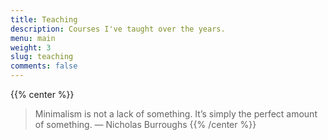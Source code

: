 ```yaml
---
title: Teaching
description: Courses I've taught over the years.
menu: main
weight: 3
slug: teaching
comments: false
---
```

{{% center %}}
> Minimalism is not a lack of something. It’s simply the perfect amount of something.
> — Nicholas Burroughs
{{% /center %}}